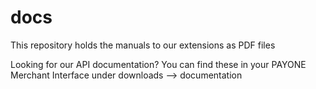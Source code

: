 # docs
This repository holds the manuals to our extensions as PDF files

Looking for our API documentation? You can find these in your PAYONE Merchant Interface under downloads --> documentation
